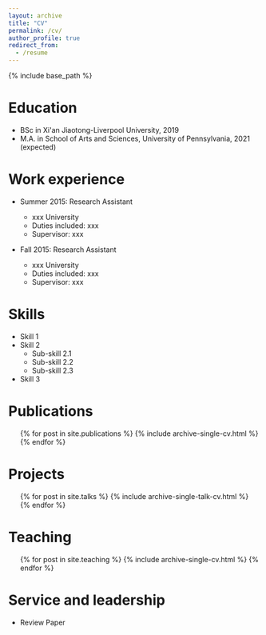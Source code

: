 ```yaml
---
layout: archive
title: "CV"
permalink: /cv/
author_profile: true
redirect_from:
  - /resume
---
```


{% include base_path %}

Education
======
* BSc in Xi'an Jiaotong-Liverpool University, 2019
* M.A. in School of Arts and Sciences, University of Pennsylvania, 2021 (expected)

Work experience
======
* Summer 2015: Research Assistant
  * xxx University
  * Duties included: xxx
  * Supervisor: xxx

* Fall 2015: Research Assistant
  * xxx University
  * Duties included: xxx
  * Supervisor: xxx
  
Skills
======
* Skill 1
* Skill 2
  * Sub-skill 2.1
  * Sub-skill 2.2
  * Sub-skill 2.3
* Skill 3

Publications
======
  <ul>{% for post in site.publications %}
    {% include archive-single-cv.html %}
  {% endfor %}</ul>
  
Projects
======
  <ul>{% for post in site.talks %}
    {% include archive-single-talk-cv.html %}
  {% endfor %}</ul>
  
Teaching
======
  <ul>{% for post in site.teaching %}
    {% include archive-single-cv.html %}
  {% endfor %}</ul>
  
Service and leadership
======
* Review Paper
